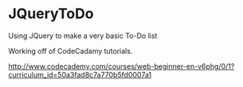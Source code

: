 JQueryToDo
==========

Using JQuery to make a very basic To-Do list

Working off of CodeCadamy tutorials.

http://www.codecademy.com/courses/web-beginner-en-v6phg/0/1?curriculum_id=50a3fad8c7a770b5fd0007a1
